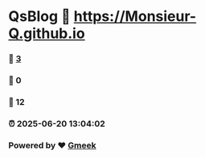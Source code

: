 # QsBlog :link: https://Monsieur-Q.github.io 
### :page_facing_up: [3](https://Monsieur-Q.github.io/tag.html) 
### :speech_balloon: 0 
### :hibiscus: 12 
### :alarm_clock: 2025-06-20 13:04:02 
### Powered by :heart: [Gmeek](https://github.com/Meekdai/Gmeek)
